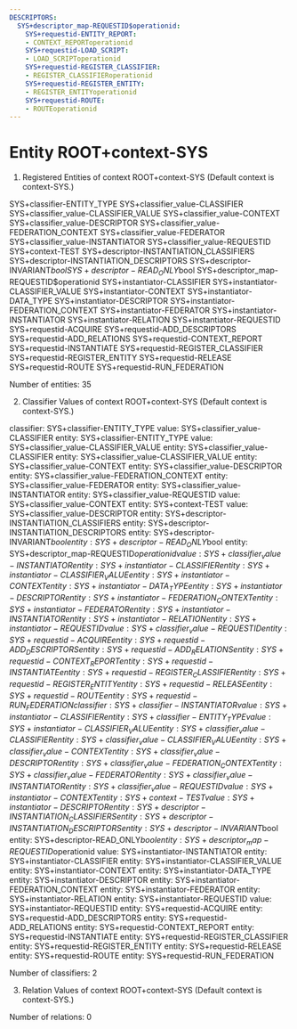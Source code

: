 ```yaml
---
DESCRIPTORS:
  SYS+descriptor_map-REQUESTID$operationid:
    SYS+requestid-ENTITY_REPORT:
    - CONTEXT_REPORToperationid
    SYS+requestid-LOAD_SCRIPT:
    - LOAD_SCRIPToperationid
    SYS+requestid-REGISTER_CLASSIFIER:
    - REGISTER_CLASSIFIERoperationid
    SYS+requestid-REGISTER_ENTITY:
    - REGISTER_ENTITYoperationid
    SYS+requestid-ROUTE:
    - ROUTEoperationid
---
```

# Entity ROOT+context-SYS

1. Registered Entities of context ROOT+context-SYS
(Default context is context-SYS.)

SYS+classifier-ENTITY_TYPE
SYS+classifier_value-CLASSIFIER
SYS+classifier_value-CLASSIFIER_VALUE
SYS+classifier_value-CONTEXT
SYS+classifier_value-DESCRIPTOR
SYS+classifier_value-FEDERATION_CONTEXT
SYS+classifier_value-FEDERATOR
SYS+classifier_value-INSTANTIATOR
SYS+classifier_value-REQUESTID
SYS+context-TEST
SYS+descriptor-INSTANTIATION_CLASSIFIERS
SYS+descriptor-INSTANTIATION_DESCRIPTORS
SYS+descriptor-INVARIANT$bool
SYS+descriptor-READ_ONLY$bool
SYS+descriptor_map-REQUESTID$operationid
SYS+instantiator-CLASSIFIER
SYS+instantiator-CLASSIFIER_VALUE
SYS+instantiator-CONTEXT
SYS+instantiator-DATA_TYPE
SYS+instantiator-DESCRIPTOR
SYS+instantiator-FEDERATION_CONTEXT
SYS+instantiator-FEDERATOR
SYS+instantiator-INSTANTIATOR
SYS+instantiator-RELATION
SYS+instantiator-REQUESTID
SYS+requestid-ACQUIRE
SYS+requestid-ADD_DESCRIPTORS
SYS+requestid-ADD_RELATIONS
SYS+requestid-CONTEXT_REPORT
SYS+requestid-INSTANTIATE
SYS+requestid-REGISTER_CLASSIFIER
SYS+requestid-REGISTER_ENTITY
SYS+requestid-RELEASE
SYS+requestid-ROUTE
SYS+requestid-RUN_FEDERATION

Number of entities: 35

2. Classifier Values of context ROOT+context-SYS
(Default context is context-SYS.)

classifier:  SYS+classifier-ENTITY_TYPE
  value:       SYS+classifier_value-CLASSIFIER
    entity:      SYS+classifier-ENTITY_TYPE
  value:       SYS+classifier_value-CLASSIFIER_VALUE
    entity:      SYS+classifier_value-CLASSIFIER
    entity:      SYS+classifier_value-CLASSIFIER_VALUE
    entity:      SYS+classifier_value-CONTEXT
    entity:      SYS+classifier_value-DESCRIPTOR
    entity:      SYS+classifier_value-FEDERATION_CONTEXT
    entity:      SYS+classifier_value-FEDERATOR
    entity:      SYS+classifier_value-INSTANTIATOR
    entity:      SYS+classifier_value-REQUESTID
  value:       SYS+classifier_value-CONTEXT
    entity:      SYS+context-TEST
  value:       SYS+classifier_value-DESCRIPTOR
    entity:      SYS+descriptor-INSTANTIATION_CLASSIFIERS
    entity:      SYS+descriptor-INSTANTIATION_DESCRIPTORS
    entity:      SYS+descriptor-INVARIANT$bool
    entity:      SYS+descriptor-READ_ONLY$bool
    entity:      SYS+descriptor_map-REQUESTID$operationid
  value:       SYS+classifier_value-INSTANTIATOR
    entity:      SYS+instantiator-CLASSIFIER
    entity:      SYS+instantiator-CLASSIFIER_VALUE
    entity:      SYS+instantiator-CONTEXT
    entity:      SYS+instantiator-DATA_TYPE
    entity:      SYS+instantiator-DESCRIPTOR
    entity:      SYS+instantiator-FEDERATION_CONTEXT
    entity:      SYS+instantiator-FEDERATOR
    entity:      SYS+instantiator-INSTANTIATOR
    entity:      SYS+instantiator-RELATION
    entity:      SYS+instantiator-REQUESTID
  value:       SYS+classifier_value-REQUESTID
    entity:      SYS+requestid-ACQUIRE
    entity:      SYS+requestid-ADD_DESCRIPTORS
    entity:      SYS+requestid-ADD_RELATIONS
    entity:      SYS+requestid-CONTEXT_REPORT
    entity:      SYS+requestid-INSTANTIATE
    entity:      SYS+requestid-REGISTER_CLASSIFIER
    entity:      SYS+requestid-REGISTER_ENTITY
    entity:      SYS+requestid-RELEASE
    entity:      SYS+requestid-ROUTE
    entity:      SYS+requestid-RUN_FEDERATION
classifier:  SYS+classifier-INSTANTIATOR
  value:       SYS+instantiator-CLASSIFIER
    entity:      SYS+classifier-ENTITY_TYPE
  value:       SYS+instantiator-CLASSIFIER_VALUE
    entity:      SYS+classifier_value-CLASSIFIER
    entity:      SYS+classifier_value-CLASSIFIER_VALUE
    entity:      SYS+classifier_value-CONTEXT
    entity:      SYS+classifier_value-DESCRIPTOR
    entity:      SYS+classifier_value-FEDERATION_CONTEXT
    entity:      SYS+classifier_value-FEDERATOR
    entity:      SYS+classifier_value-INSTANTIATOR
    entity:      SYS+classifier_value-REQUESTID
  value:       SYS+instantiator-CONTEXT
    entity:      SYS+context-TEST
  value:       SYS+instantiator-DESCRIPTOR
    entity:      SYS+descriptor-INSTANTIATION_CLASSIFIERS
    entity:      SYS+descriptor-INSTANTIATION_DESCRIPTORS
    entity:      SYS+descriptor-INVARIANT$bool
    entity:      SYS+descriptor-READ_ONLY$bool
    entity:      SYS+descriptor_map-REQUESTID$operationid
  value:       SYS+instantiator-INSTANTIATOR
    entity:      SYS+instantiator-CLASSIFIER
    entity:      SYS+instantiator-CLASSIFIER_VALUE
    entity:      SYS+instantiator-CONTEXT
    entity:      SYS+instantiator-DATA_TYPE
    entity:      SYS+instantiator-DESCRIPTOR
    entity:      SYS+instantiator-FEDERATION_CONTEXT
    entity:      SYS+instantiator-FEDERATOR
    entity:      SYS+instantiator-RELATION
    entity:      SYS+instantiator-REQUESTID
  value:       SYS+instantiator-REQUESTID
    entity:      SYS+requestid-ACQUIRE
    entity:      SYS+requestid-ADD_DESCRIPTORS
    entity:      SYS+requestid-ADD_RELATIONS
    entity:      SYS+requestid-CONTEXT_REPORT
    entity:      SYS+requestid-INSTANTIATE
    entity:      SYS+requestid-REGISTER_CLASSIFIER
    entity:      SYS+requestid-REGISTER_ENTITY
    entity:      SYS+requestid-RELEASE
    entity:      SYS+requestid-ROUTE
    entity:      SYS+requestid-RUN_FEDERATION

Number of classifiers: 2

3. Relation Values of context ROOT+context-SYS
(Default context is context-SYS.)


Number of relations: 0

